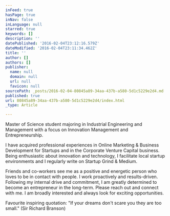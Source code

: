 ```yaml
---
inFeed: true
hasPage: true
inNav: false
inLanguage: null
starred: true
keywords: []
description: ''
datePublished: '2016-02-04T23:12:16.579Z'
dateModified: '2016-02-04T23:11:34.462Z'
title: ''
author: []
authors: []
publisher:
  name: null
  domain: null
  url: null
  favicon: null
sourcePath: _posts/2016-02-04-80845a89-34aa-437b-a580-5d1c5229e2d4.md
published: true
url: 80845a89-34aa-437b-a580-5d1c5229e2d4/index.html
_type: Article

---
```

Master of Science student majoring in Industrial Engineering and Management with a focus on Innovation Management and Entrepreneurship. 

I have acquired professional experiences in Online Marketing & Business Development for Startups and in the Corporate Venture Capital business. Being enthusiastic about innovation and technology, I facilitate local startup environments and I regularly write on Startup Grind & Medium.

Friends and co-workers see me as a positive and energetic person who loves to be in contact with people. I work proactively and results-driven. Following my internal drive and commitment, I am greatly determined to become an entrepreneur in the long-term.
Please reach out and connect with me. I am broadly interested and always look for exciting opportunities. 

Favourite inspiring quotation: "If your dreams don't scare you they are too small." (Sir Richard Branson)